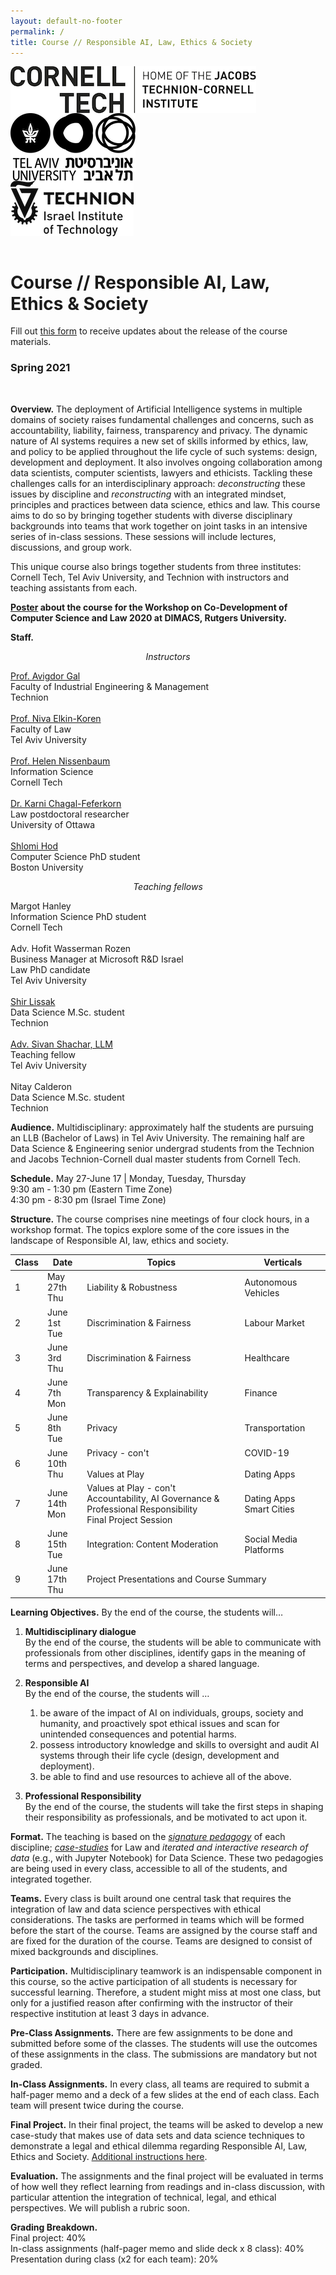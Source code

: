 ```yaml
---
layout: default-no-footer
permalink: /
title: Course // Responsible AI, Law, Ethics & Society
---
```


<img src="assets/img/Cornell-Tech.png" style="display: block;" />

<img src="assets/img/Tel-Aviv-University.png" style="display: block;" />

<img src="assets/img/Technion.png" style="display: block;" />

<div style="clear:both"></div><br />

# Course // Responsible AI, Law, Ethics & Society

Fill out [this form](https://forms.gle/Wk4RqoCYBaLeVroM8) to receive updates about the release of the course materials.

### Spring 2021

<br />

**Overview.** The deployment of Artificial Intelligence systems in multiple domains of society raises fundamental challenges and concerns, such as accountability, liability, fairness, transparency and privacy. The dynamic nature of AI systems requires a new set of skills informed by ethics, law, and policy to be applied throughout the life cycle of such systems: design, development and deployment. It also involves ongoing collaboration among data scientists, computer scientists, lawyers and ethicists. Tackling these challenges calls for an interdisciplinary approach: *deconstructing* these issues by discipline and *reconstructing* with an integrated mindset, principles and practices between data science, ethics and law. This course aims to do so by bringing together students with diverse disciplinary backgrounds into teams that work together on joint tasks in an intensive series of in-class sessions. These sessions will include lectures, discussions, and group work. 

This unique course also brings together students from three institutes: Cornell Tech, Tel Aviv University, and Technion with instructors and teaching assistants from each.


**[Poster](assets/poster.pdf) about the course for the Workshop on Co-Development of Computer Science and Law 2020 at DIMACS, Rutgers University.**

**Staff.**

<div style="text-align: center;"><em>Instructors</em></div>

<a href="https://agp.iem.technion.ac.il/avigal/">Prof. Avigdor Gal</a>  
Faculty of Industrial Engineering &amp; Management  
Technion
<br/><br/>
<a href="https://en-law.tau.ac.il/profile/elkiniva">Prof. Niva Elkin-Koren</a>  
Faculty of Law  
Tel Aviv University
<br/><br/>
<a href="https://nissenbaum.tech.cornell.edu/">Prof. Helen Nissenbaum</a>  
Information Science  
Cornell Tech
<br/><br/>
<a href="https://uottawa.academia.edu/KarniChagalFeferkorn">Dr. Karni Chagal-Feferkorn</a>  
Law postdoctoral researcher  
University of Ottawa
<br/><br/>
<a href="https://shlomi.hod.xyz/">Shlomi Hod</a>  
Computer Science PhD student  
Boston University

<div style="text-align: center;"><em>Teaching fellows</em></div>

Margot Hanley  
Information Science PhD student  
Cornell Tech 
<br/><br/>
Adv. Hofit Wasserman Rozen  
Business Manager at Microsoft R&D Israel  
Law PhD candidate  
Tel Aviv University
<br/><br/>
<a href="https://www.linkedin.com/in/shir-lissak-012174166/">Shir Lissak</a>  
Data Science M.Sc. student  
Technion
<br/><br/>
<a href="https://www.linkedin.com/in/sivan-shachar-1389801ba/
">Adv. Sivan Shachar, LLM</a>  
Teaching fellow  
Tel Aviv University
<br/><br/>
Nitay Calderon  
Data Science M.Sc. student  
Technion

**Audience.** Multidisciplinary: approximately half the students are pursuing an LLB (Bachelor of Laws) in Tel Aviv University. The remaining half are Data Science & Engineering senior undergrad students from the Technion and Jacobs Technion-Cornell dual master students from Cornell Tech.

**Schedule.**
May 27-June 17 | Monday, Tuesday, Thursday    
9:30 am - 1:30 pm (Eastern Time Zone)  
4:30 pm - 8:30 pm (Israel Time Zone)  

**Structure.** The course comprises nine meetings of four clock hours, in a workshop format. The topics explore some of the core issues in the landscape of Responsible AI, law, ethics and society. 


<table class="tg">
<thead>
  <tr>
    <th class="tg-0pky">Class</th>
    <th class="tg-0pky">Date</th>
    <th class="tg-0pky">Topics</th>
    <th class="tg-0pky">Verticals</th>
  </tr>
</thead>
<tbody>
  <tr>
    <td class="tg-0pky">1</td>
    <td class="tg-0pky">May 27th<br />Thu</td>
    <td class="tg-0pky">Liability &amp; Robustness</td>
    <td class="tg-0pky">Autonomous Vehicles </td>
  </tr>
  <tr>
    <td class="tg-0pky">2</td>
    <td class="tg-0pky">June 1st<br />Tue</td>
    <td class="tg-0pky">Discrimination &amp; Fairness </td>
    <td class="tg-0pky">Labour Market</td>
  </tr>
  <tr>
    <td class="tg-0pky">3</td>
    <td class="tg-0pky">June 3rd<br />Thu</td>
	<td class="tg-0pky">Discrimination &amp; Fairness</td>
    <td class="tg-0pky">Healthcare</td>

  </tr>
  <tr>
    <td class="tg-0pky">4</td>
    <td class="tg-0pky">June 7th<br />Mon</td>
    <td class="tg-0pky">Transparency & Explainability </td>
    <td class="tg-0pky">Finance</td>
  </tr>
  <tr>
    <td class="tg-0pky">5</td>
    <td class="tg-0pky">June 8th<br />Tue</td>
    <td class="tg-0pky">Privacy</td>
    <td class="tg-0pky">Transportation</td>
  </tr>
  <tr>
    <td class="tg-0pky">6</td>
    <td class="tg-0pky">June 10th<br />Thu</td>
    <td class="tg-0pky">Privacy - con't<br /><br />Values at Play</td>
    <td class="tg-0pky">COVID-19<br /><br />Dating Apps</td>
  </tr>
  <tr>
    <td class="tg-0pky">7</td>
    <td class="tg-0pky">June 14th<br />Mon</td>
    <td class="tg-0pky">Values at Play - con't<br />Accountability, AI Governance &amp; Professional     Responsibility<br />Final Project Session</td>    
    <td class="tg-0pky">Dating Apps<br />Smart Cities<br /></td>
  </tr>
  <tr>
    <td class="tg-0pky">8</td>
    <td class="tg-0pky">June 15th<br />Tue</td>    
    <td class="tg-0pky">Integration: Content Moderation </td>
    <td class="tg-0pky">Social Media Platforms</td>

  </tr>
  <tr>
    <td class="tg-0pky">9</td>
    <td class="tg-0pky">June 17th<br />Thu</td>
    <td class="tg-0pky" colspan="2">Project Presentations and Course Summary</td>

  </tr>
</tbody>
</table>

**Learning Objectives.** By the end of the course, the students will…

1. **Multidisciplinary dialogue**  
By the end of the course, the students will be able to communicate with professionals from other disciplines, identify gaps in the meaning of terms and perspectives, and develop a shared language.
   
1. **Responsible AI**  
By the end of the course, the students will …
   1. be aware of the impact of AI on individuals, groups, society and humanity, and proactively spot ethical issues and scan for unintended consequences and potential harms.
   1. possess introductory knowledge and skills to oversight and audit AI systems through their life cycle (design, development and deployment).
   1. be able to find and use resources to achieve all of the above.
1. **Professional Responsibility**  
By the end of the course, the students will take the first steps in shaping their responsibility as professionals, and be motivated to act upon it.

**Format.** The teaching is based on the [*signature pedagogy*](https://wiki.ubc.ca/Signature_Pedagogies) of each discipline; [*case-studies*](https://casestudies.law.harvard.edu/the-case-study-teaching-method/) for Law and *iterated and interactive research of data* (e.g., with Jupyter Notebook) for Data Science. These two pedagogies are being used in every class, accessible to all of the students, and integrated together.

**Teams.** Every class is built around one central task that requires the integration of law and data science perspectives with ethical considerations. The tasks are performed in teams which will be formed before the start of the course. Teams are assigned by the course staff and are fixed for the duration of the course. Teams are designed to consist of mixed backgrounds and disciplines.

**Participation.** Multidisciplinary teamwork is an indispensable component in this course, so the active participation of all students is necessary for successful learning. Therefore, a student might miss at most one class, but only for a justified reason after confirming with the instructor of their respective institution at least 3 days in advance. 

**Pre-Class Assignments.** There are few assignments to be done and submitted before some of the classes. The students will use the outcomes of these assignments in the class. The submissions are mandatory but not graded. 

**In-Class Assignments.** In every class, all teams are required to submit a half-pager memo and a deck of a few slides at the end of each class. Each team will present twice during the course.

**Final Project.** In their final project, the teams will be asked to develop a new case-study that makes use of data sets and data science techniques to demonstrate a legal and ethical dilemma regarding Responsible AI, Law, Ethics and Society. [Additional instructions here](https://learn.responsibly.ai/final-project.html).

**Evaluation.** The assignments and the final project will be evaluated in terms of how well they reflect learning from readings and in-class discussion, with particular attention the integration of technical, legal, and ethical perspectives. We will publish a rubric soon.

**Grading Breakdown.**  
Final project: 40%  
In-class assignments (half-pager memo and slide deck x 8 class): 40%  
Presentation during class (x2 for each team): 20%  






